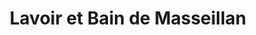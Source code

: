 ---
title: "Lavoir et Bain de Masseillan"
url: /aquin/lavoir-et-bain-de-masseillan/
shop: lavandería
---